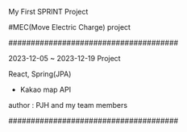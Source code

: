 My First SPRINT Project

#MEC(Move Electric Charge) project

######################################

2023-12-05 ~ 2023-12-19 Project

React, Spring(JPA)
+ Kakao map API

author : PJH and my team members

######################################
